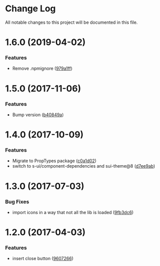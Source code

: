 # Change Log

All notable changes to this project will be documented in this file.

<a name="1.6.0"></a>
# 1.6.0 (2019-04-02)


### Features

* Remove .npmignore ([979a1ff](https://github.com/SUI-Components/schibsted-spain-components/commit/979a1ff))



<a name="1.5.0"></a>
# 1.5.0 (2017-11-06)


### Features

* Bump version ([b40849a](https://github.com/SUI-Components/schibsted-spain-components/commit/b40849a))



<a name="1.4.0"></a>
# 1.4.0 (2017-10-09)


### Features

* Migrate to PropTypes package ([c0a1d02](https://github.com/SUI-Components/schibsted-spain-components/commit/c0a1d02))
* switch to s-ui/component-dependencies and sui-theme@8 ([d7ee9ab](https://github.com/SUI-Components/schibsted-spain-components/commit/d7ee9ab))



<a name="1.3.0"></a>
# 1.3.0 (2017-07-03)


### Bug Fixes

* import icons in a way that not all the lib is loaded ([9fb3dc6](https://github.com/SUI-Components/schibsted-spain-components/commit/9fb3dc6))



<a name="1.2.0"></a>
# 1.2.0 (2017-04-03)


### Features

* insert close button ([9607266](https://github.com/SUI-Components/schibsted-spain-components/commit/9607266))



